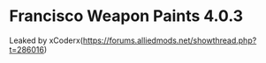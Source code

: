 # Francisco Weapon Paints 4.0.3
Leaked by xCoderx(https://forums.alliedmods.net/showthread.php?t=286016)
